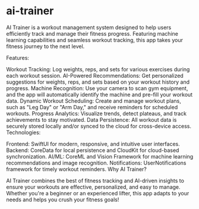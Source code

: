 # ai-trainer
AI Trainer is a workout management system designed to help users efficiently track and manage their fitness progress. Featuring machine learning capabilities and seamless workout tracking, this app takes your fitness journey to the next level.

Features:

Workout Tracking: Log weights, reps, and sets for various exercises during each workout session.
AI-Powered Recommendations: Get personalized suggestions for weights, reps, and sets based on your workout history and progress.
Machine Recognition: Use your camera to scan gym equipment, and the app will automatically identify the machine and pre-fill your workout data.
Dynamic Workout Scheduling: Create and manage workout plans, such as "Leg Day" or "Arm Day," and receive reminders for scheduled workouts.
Progress Analytics: Visualize trends, detect plateaus, and track achievements to stay motivated.
Data Persistence: All workout data is securely stored locally and/or synced to the cloud for cross-device access.
Technologies:

Frontend: SwiftUI for modern, responsive, and intuitive user interfaces.
Backend: CoreData for local persistence and CloudKit for cloud-based synchronization.
AI/ML: CoreML and Vision Framework for machine learning recommendations and image recognition.
Notifications: UserNotifications framework for timely workout reminders.
Why AI Trainer?

AI Trainer combines the best of fitness tracking and AI-driven insights to ensure your workouts are effective, personalized, and easy to manage. Whether you're a beginner or an experienced lifter, this app adapts to your needs and helps you crush your fitness goals!
